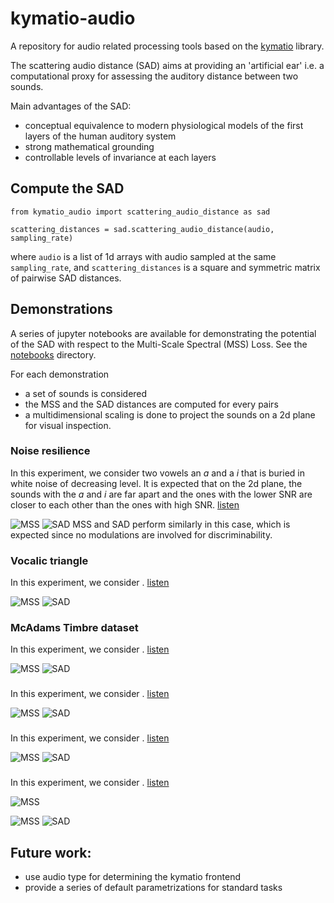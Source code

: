 # kymatio-audio

A repository for audio related processing tools based on the [kymatio](https://www.kymat.io) library.

The scattering audio distance (SAD) aims at providing an 'artificial ear' i.e. a computational proxy for assessing the auditory distance between two sounds.

Main advantages of the SAD:
 - conceptual equivalence to modern physiological models of the first layers of the human auditory system
 - strong mathematical grounding
 - controllable levels of invariance at each layers

## Compute the SAD

```
from kymatio_audio import scattering_audio_distance as sad

scattering_distances = sad.scattering_audio_distance(audio, sampling_rate)
```
where `audio` is a list of 1d arrays with audio sampled at the same `sampling_rate`, and `scattering_distances` is a square and symmetric matrix of pairwise SAD distances.

## Demonstrations

A series of jupyter notebooks are available for demonstrating the potential of the SAD with respect to the Multi-Scale Spectral (MSS) Loss. See the [notebooks](notebooks/) directory.

For each demonstration
 - a set of sounds is considered
 - the MSS and the SAD distances are computed for every pairs
 - a multidimensional scaling is done to project the sounds on a 2d plane for visual inspection.

### Noise resilience

In this experiment, we consider two vowels an *a* and a *i* that is buried in white noise of decreasing level. It is expected that on the 2d plane, the sounds with the *a* and *i* are far apart and the ones with the lower SNR are closer to each other than the ones with high SNR. [listen](assets/noise.wav)

![MSS](assets/noise_mss.png)
![SAD](assets/noise_sad.png)
MSS and SAD perform similarly in this case, which is expected since no modulations are involved for discriminability.

### Vocalic triangle

In this experiment, we consider . [listen](assets/vowel.wav)

![MSS](assets/vowel_mss.png)
![SAD](assets/vowel_sad.png)

### McAdams Timbre dataset

In this experiment, we consider . [listen](assets/mcadams.wav)

![MSS](assets/mcadams_mss.png)
![SAD](assets/mcadams_sad.png)

### 

In this experiment, we consider . [listen](assets/instrument.wav)

![MSS](assets/instrument_mss.png)
![SAD](assets/instrument_sad.png)

### 

In this experiment, we consider . [listen](assets/.wav)

![MSS](assets/technique_mss.png)
![SAD](assets/technique_sad.png)

### 

In this experiment, we consider . [listen](assets/texture.wav)

![MSS](assets/texture.png)

![MSS](assets/texture_mss.png)
![SAD](assets/texture_sad.png)

## Future work:
 - use audio type for determining the kymatio frontend
 - provide a series of default parametrizations for standard tasks
